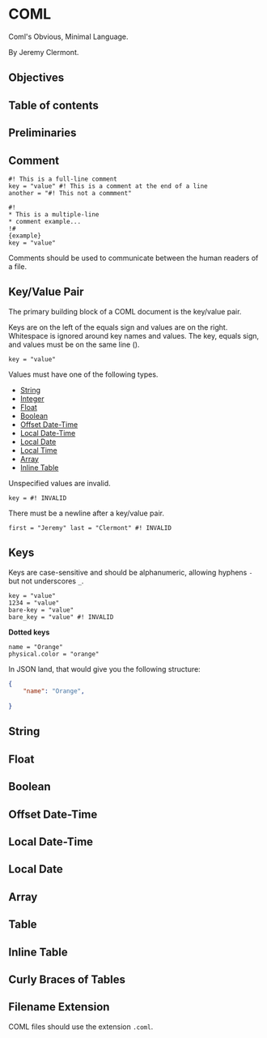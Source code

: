 # COML

Coml's Obvious, Minimal Language.

By Jeremy Clermont.

## Objectives

## Table of contents

## Preliminaries

## Comment

```coml
#! This is a full-line comment
key = "value" #! This is a comment at the end of a line
another = "#! This not a commment"

#!
* This is a multiple-line
* comment example...
!#
{example}
key = "value"
```

Comments should be used to communicate between the human readers of a file.

## Key/Value Pair

The primary building block of a COML document is the key/value pair.

Keys are on the left of the equals sign and values are on the right.
Whitespace is ignored around key names and values. The key, equals sign, and values must be on the same line ().

```coml
key = "value"
```

Values must have one of the following types.

- [String]()
- [Integer]()
- [Float]()
- [Boolean]()
- [Offset Date-Time]()
- [Local Date-Time]()
- [Local Date]()
- [Local Time]()
- [Array]()
- [Inline Table]()

Unspecified values are invalid.

```coml
key = #! INVALID
```

There must be a newline after a key/value pair.

```coml
first = "Jeremy" last = "Clermont" #! INVALID
```

## Keys

Keys are case-sensitive and should be alphanumeric, allowing hyphens `-` but not underscores `_`.

```coml
key = "value"
1234 = "value"
bare-key = "value"
bare_key = "value" #! INVALID
```
**Dotted keys**

```coml
name = "Orange"
physical.color = "orange"

```

In JSON land, that would give you the following structure: 

```json
{
    "name": "Orange",
    
}
```

## String

## Float

## Boolean

## Offset Date-Time

## Local Date-Time

## Local Date

## Array

## Table

## Inline Table

## Curly Braces of Tables

## Filename Extension

COML files should use the extension `.coml`.
